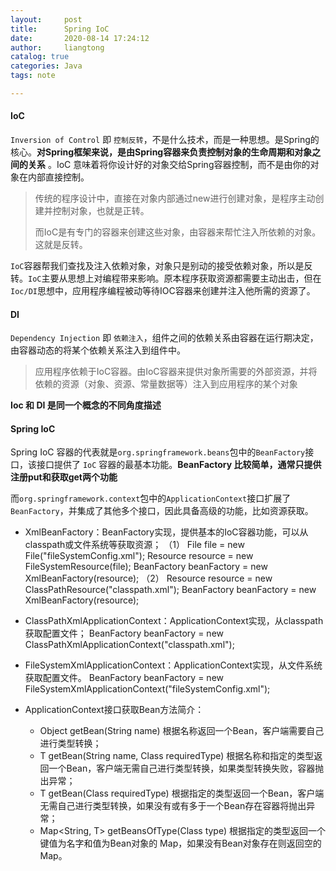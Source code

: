 ```yaml
---
layout:     post
title:      Spring IoC
date:       2020-08-14 17:24:12
author:     liangtong
catalog: true
categories: Java
tags: note

---
```




#### IoC

`Inversion of Control` 即 `控制反转`，不是什么技术，而是一种思想。是Spring的核心。**对Spring框架来说，是由Spring容器来负责控制对象的生命周期和对象之间的关系** 。IoC 意味着将你设计好的对象交给Spring容器控制，而不是由你的对象在内部直接控制。

> 传统的程序设计中，直接在对象内部通过new进行创建对象，是程序主动创建并控制对象，也就是正转。
>
> 而IoC是有专门的容器来创建这些对象，由容器来帮忙注入所依赖的对象。这就是反转。

`IoC`容器帮我们查找及注入依赖对象，对象只是别动的接受依赖对象，所以是反转。`IoC`主要从思想上对编程带来影响。原本程序获取资源都需要主动出击，但在`Ioc/DI`思想中，应用程序编程被动等待IOC容器来创建并注入他所需的资源了。



#### DI

`Dependency Injection` 即 `依赖注入`，组件之间的依赖关系由容器在运行期决定，由容器动态的将某个依赖关系注入到组件中。

> 应用程序依赖于IoC容器。由IoC容器来提供对象所需要的外部资源，并将依赖的资源（对象、资源、常量数据等）注入到应用程序的某个对象

**Ioc 和 DI 是同一个概念的不同角度描述**



#### Spring IoC

Spring IoC 容器的代表就是`org.springframework.beans`包中的`BeanFactory`接口，该接口提供了 `IoC` 容器的最基本功能。**BeanFactory 比较简单，通常只提供注册put和获取get两个功能**

而`org.springframework.context`包中的`ApplicationContext`接口扩展了`BeanFactory`，并集成了其他多个接口，因此具备高级的功能，比如资源获取。



+ XmlBeanFactory：BeanFactory实现，提供基本的IoC容器功能，可以从classpath或文件系统等获取资源；
  （1） File file = new File("fileSystemConfig.xml");
  Resource resource = new FileSystemResource(file);
  BeanFactory beanFactory = new XmlBeanFactory(resource);
  （2）
  Resource resource = new ClassPathResource("classpath.xml");
  BeanFactory beanFactory = new XmlBeanFactory(resource);

+ ClassPathXmlApplicationContext：ApplicationContext实现，从classpath获取配置文件；
  BeanFactory beanFactory = new ClassPathXmlApplicationContext("classpath.xml");

+ FileSystemXmlApplicationContext：ApplicationContext实现，从文件系统获取配置文件。
  BeanFactory beanFactory = new FileSystemXmlApplicationContext("fileSystemConfig.xml");



+ ApplicationContext接口获取Bean方法简介：
  + Object getBean(String name) 根据名称返回一个Bean，客户端需要自己进行类型转换；
  +  T getBean(String name, Class<T> requiredType) 根据名称和指定的类型返回一个Bean，客户端无需自己进行类型转换，如果类型转换失败，容器抛出异常；
  +  T getBean(Class<T> requiredType) 根据指定的类型返回一个Bean，客户端无需自己进行类型转换，如果没有或有多于一个Bean存在容器将抛出异常；
  +  Map<String, T> getBeansOfType(Class<T> type) 根据指定的类型返回一个键值为名字和值为Bean对象的 Map，如果没有Bean对象存在则返回空的Map。



















